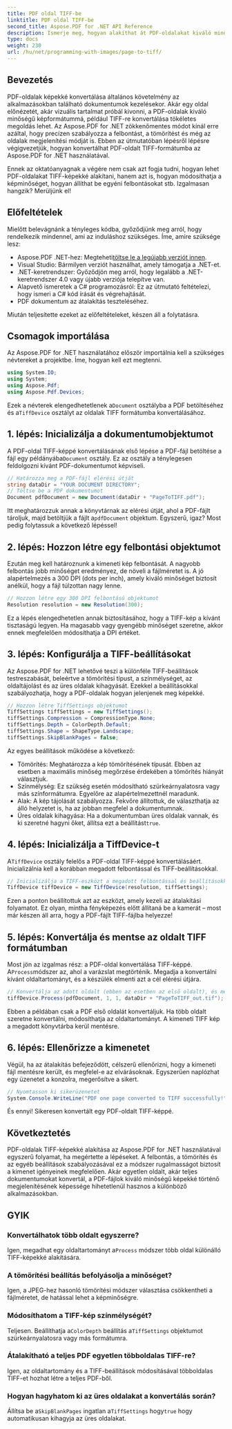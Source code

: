 ```yaml
---
title: PDF oldal TIFF-be
linktitle: PDF oldal TIFF-be
second_title: Aspose.PDF for .NET API Reference
description: Ismerje meg, hogyan alakíthat át PDF-oldalakat kiváló minőségű TIFF-képekké az Aspose.PDF for .NET használatával. Ez a részletes útmutató a felbontásról, a tömörítésről és egyebekről szól.
type: docs
weight: 230
url: /hu/net/programming-with-images/page-to-tiff/
---
```

## Bevezetés

PDF-oldalak képekké konvertálása általános követelmény az alkalmazásokban található dokumentumok kezelésekor. Akár egy oldal előnézetét, akár vizuális tartalmat próbál kivonni, a PDF-oldalak kiváló minőségű képformátummá, például TIFF-re konvertálása tökéletes megoldás lehet. Az Aspose.PDF for .NET zökkenőmentes módot kínál erre azáltal, hogy precízen szabályozza a felbontást, a tömörítést és még az oldalak megjelenítési módját is. Ebben az útmutatóban lépésről lépésre végigvezetjük, hogyan konvertálhat PDF-oldalt TIFF-formátumba az Aspose.PDF for .NET használatával.

Ennek az oktatóanyagnak a végére nem csak azt fogja tudni, hogyan lehet PDF-oldalakat TIFF-képekké alakítani, hanem azt is, hogyan módosíthatja a képminőséget, hogyan állíthat be egyéni felbontásokat stb. Izgalmasan hangzik? Merüljünk el!

## Előfeltételek

Mielőtt belevágnánk a tényleges kódba, győződjünk meg arról, hogy rendelkezik mindennel, ami az induláshoz szükséges. Íme, amire szüksége lesz:

-  Aspose.PDF .NET-hez: Megteheti[töltse le a legújabb verziót innen](https://releases.aspose.com/pdf/net/).
- Visual Studio: Bármilyen verziót használhat, amely támogatja a .NET-et.
- .NET-keretrendszer: Győződjön meg arról, hogy legalább a .NET-keretrendszer 4.0 vagy újabb verziója telepítve van.
- Alapvető ismeretek a C# programozásról: Ez az útmutató feltételezi, hogy ismeri a C# kód írását és végrehajtását.
- PDF dokumentum az átalakítás teszteléséhez.

Miután teljesítette ezeket az előfeltételeket, készen áll a folytatásra.

## Csomagok importálása

Az Aspose.PDF for .NET használatához először importálnia kell a szükséges névtereket a projektbe. Íme, hogyan kell ezt megtenni.

```csharp
using System.IO;
using System;
using Aspose.Pdf;
using Aspose.Pdf.Devices;
```

 Ezek a névterek elengedhetetlenek a`Document` osztályba a PDF betöltéséhez és a`TiffDevice` osztályt az oldalak TIFF formátumba konvertálásához.

## 1. lépés: Inicializálja a dokumentumobjektumot

 A PDF-oldal TIFF-képpé konvertálásának első lépése a PDF-fájl betöltése a fájl egy példányába`Document` osztály. Ez az osztály a ténylegesen feldolgozni kívánt PDF-dokumentumot képviseli.

```csharp
// Határozza meg a PDF-fájl elérési útját
string dataDir = "YOUR DOCUMENT DIRECTORY";
// Töltse be a PDF dokumentumot
Document pdfDocument = new Document(dataDir + "PageToTIFF.pdf");
```

 Itt meghatározzuk annak a könyvtárnak az elérési útját, ahol a PDF-fájlt tároljuk, majd betöltjük a fájlt a`pdfDocument` objektum. Egyszerű, igaz? Most pedig folytassuk a következő lépéssel!

## 2. lépés: Hozzon létre egy felbontási objektumot

Ezután meg kell határoznunk a kimeneti kép felbontását. A nagyobb felbontás jobb minőséget eredményez, de növeli a fájlméretet is. A jó alapértelmezés a 300 DPI (dots per inch), amely kiváló minőséget biztosít anélkül, hogy a fájl túlzottan nagy lenne.

```csharp
// Hozzon létre egy 300 DPI felbontású objektumot
Resolution resolution = new Resolution(300);
```

Ez a lépés elengedhetetlen annak biztosításához, hogy a TIFF-kép a kívánt tisztaságú legyen. Ha magasabb vagy gyengébb minőséget szeretne, akkor ennek megfelelően módosíthatja a DPI értéket.

## 3. lépés: Konfigurálja a TIFF-beállításokat

Az Aspose.PDF for .NET lehetővé teszi a különféle TIFF-beállítások testreszabását, beleértve a tömörítési típust, a színmélységet, az oldaltájolást és az üres oldalak kihagyását. Ezekkel a beállításokkal szabályozhatja, hogy a PDF-oldalak hogyan jelenjenek meg képekké.

```csharp
// Hozzon létre TiffSettings objektumot
TiffSettings tiffSettings = new TiffSettings();
tiffSettings.Compression = CompressionType.None;
tiffSettings.Depth = ColorDepth.Default;
tiffSettings.Shape = ShapeType.Landscape;
tiffSettings.SkipBlankPages = false;
```

Az egyes beállítások működése a következő:
- Tömörítés: Meghatározza a kép tömörítésének típusát. Ebben az esetben a maximális minőség megőrzése érdekében a tömörítés hiányát választjuk.
- Színmélység: Ez szükség esetén módosítható szürkeárnyalatosra vagy más színformátumra. Egyelőre az alapértelmezettnél maradunk.
- Alak: A kép tájolását szabályozza. Fekvőre állítottuk, de választhatja az álló helyzetet is, ha az jobban megfelel a dokumentumnak.
-  Üres oldalak kihagyása: Ha a dokumentumban üres oldalak vannak, és ki szeretné hagyni őket, állítsa ezt a beállítást`true`.

## 4. lépés: Inicializálja a TiffDevice-t

 A`TiffDevice` osztály felelős a PDF-oldal TIFF-képpé konvertálásáért. Inicializálnia kell a korábban megadott felbontással és TIFF-beállításokkal.

```csharp
// Inicializálja a TIFF-eszközt a megadott felbontással és beállításokkal
TiffDevice tiffDevice = new TiffDevice(resolution, tiffSettings);
```

Ezen a ponton beállítottuk azt az eszközt, amely kezeli az átalakítási folyamatot. Ez olyan, mintha fényképezés előtt állítaná be a kamerát – most már készen áll arra, hogy a PDF-fájlt TIFF-fájlba helyezze!

## 5. lépés: Konvertálja és mentse az oldalt TIFF formátumban

 Most jön az izgalmas rész: a PDF-oldal konvertálása TIFF-képpé. A`Process`módszer az, ahol a varázslat megtörténik. Megadja a konvertálni kívánt oldaltartományt, és a készülék elmenti azt a cél elérési útjára.

```csharp
// Konvertálja az adott oldalt (ebben az esetben az első oldalt), és mentse el TIFF formátumban
tiffDevice.Process(pdfDocument, 1, 1, dataDir + "PageToTIFF_out.tif");
```

Ebben a példában csak a PDF első oldalát konvertáljuk. Ha több oldalt szeretne konvertálni, módosíthatja az oldaltartományt. A kimeneti TIFF kép a megadott könyvtárba kerül mentésre.

## 6. lépés: Ellenőrizze a kimenetet

Végül, ha az átalakítás befejeződött, célszerű ellenőrizni, hogy a kimeneti fájl mentésre került, és megfelel-e az elvárásoknak. Egyszerűen naplózhat egy üzenetet a konzolra, megerősítve a sikert.

```csharp
// Nyomtasson ki sikerüzenetet
System.Console.WriteLine("PDF one page converted to TIFF successfully!");
```

És ennyi! Sikeresen konvertált egy PDF-oldalt TIFF-képpé.

## Következtetés

PDF-oldalak TIFF-képekké alakítása az Aspose.PDF for .NET használatával egyszerű folyamat, ha megértette a lépéseket. A felbontás, a tömörítés és az egyéb beállítások szabályozásával ez a módszer rugalmasságot biztosít a kimenet igényeinek megfelelően. Akár egyetlen oldalt, akár teljes dokumentumokat konvertál, a PDF-fájlok kiváló minőségű képekké történő megjelenítésének képessége hihetetlenül hasznos a különböző alkalmazásokban.

## GYIK

### Konvertálhatok több oldalt egyszerre?
 Igen, megadhat egy oldaltartományt a`Process` módszer több oldal különálló TIFF-képekké alakítására.

### A tömörítési beállítás befolyásolja a minőséget?
Igen, a JPEG-hez hasonló tömörítési módszer választása csökkentheti a fájlméretet, de hatással lehet a képminőségre.

### Módosíthatom a TIFF-kép színmélységét?
 Teljesen. Beállíthatja a`ColorDepth` beállítás a`TiffSettings` objektumot szürkeárnyalatosra vagy más formátumra.

### Átalakítható a teljes PDF egyetlen többoldalas TIFF-re?
Igen, az oldaltartomány és a TIFF-beállítások módosításával többoldalas TIFF-et hozhat létre a teljes PDF-ből.

### Hogyan hagyhatom ki az üres oldalakat a konvertálás során?
 Állítsa be a`SkipBlankPages` ingatlan a`TiffSettings` hogy`true` hogy automatikusan kihagyja az üres oldalakat.